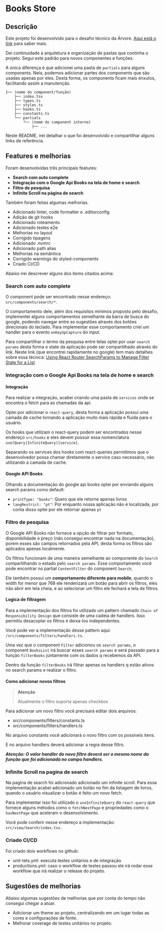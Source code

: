 # Books Store

## Descrição

Este projeto foi desenvolvido para o desafio técnico da Árvore. [Aqui está o link](https://github.com/arvoreeducacao/challenge-frontend) para saber mais.

Dei continuidade à arquitetura e organização de pastas que continha o projeto. Segui este padrão para novos componentes e funções.

A única diferença é que adicionei uma pasta de `partials` para alguns components. Nela, podemos adicionar partes dos components que são usadas apenas por eles. Desta forma, os components ficam mais enxutos, facilitando assim a manutenção.

```
├── (nome do component/função)
    ├── index.tsx
    ├── types.ts
    ├── styles.ts
    ├── hooks.ts
    ├── constants.ts
    └── partials
        └── (nome do component interno)
            ├── ...
```

Neste README, irei detalhar o que foi desenvolvido e compartilhar alguns links de referência.

## Features e melhorias

Foram desenvolvidas três principais features:

* **Search com auto complete**
* **Integração com o Google Api Books na tela de home e search**
* **Filtro de pesquisa**
* **Infinite Scroll na página de search**

Também foram feitas algumas melhorias.

* Adicionado linter, code formatter e .editorconfig
* Adição de git hooks
* Adicionado roteamento
* Adicionado testes e2e
* Melhorias no layout
* Corrigido tipagens
* Adicionado .nvmrc
* Adicionado path alias
* Melhorias na semântica
* Corrigido warnings do styled-components
* Criado CI/CD

Abaixo irei descrever alguns dos items citados acima:

### Search com auto complete

O component pode ser encontrado nesse endereço: `src/components/search/*`.

O comportamento dele, além dos requisitos mínimos proposto pelo desafio, implementei alguns comportamentos semelhante da barra de busca do google, podendo navegar entre as sugestões através dos botões direcionais do teclado. Para implementar esse comportamento  criei um handler para o evento `onKeyUpCapture` do input.

Para compartilhar o termo da pesquisa entre telas optei por usar `search params` desta forma o state da aplicação pode ser compartilhado através do link. Neste link (que encontrei rapidamente no google) tem mais detalhes sobre essa técnica: [Using React Router SearchParams to Manage Filter State for a List](https://cgarethc.medium.com/using-react-router-searchparams-to-manage-filter-state-for-a-list-e515e8e50166)  

### Integração com o Google Api Books na tela de home e search

#### Integração

Para realizar a integração, acabei criando uma pasta de `services` onde se encontra o fetch para as chamadas da api.

Optei por adicionar o `react-query`, desta forma a aplicação possui uma camada de cache tornando a aplicação muito mais rápida e fluida para o usuário.

Os hooks que utilizam o react-query podem ser encontrados nesse endereço `src/hooks` e eles devem possuir essa nomenclatura `use(Query|InfiniteQuery)[service]`.

Separando os services dos hooks com react-queries permitimos que o desenvolvedor possa chamar diretamente o service caso necessário, não utilizando a camada de cache.

#### Google API Books

Olhando a documentação do google api books optei por enviando alguns search params como default:

* `printType: "books"`: Quero que ele retorne apenas livros
* `langRestrict: "pt"`: Por enquanto nossa aplicação não é localizada, por conta disso optei por ele retornar apenas `pt`


### Filtro de pesquisa

O Google API Books não fornece a opção de filtrar por formato, disponibilidade e preço (não consegui encontrar nada na documentação), porem esses são campos retornados pela API, desta forma os filtros são aplicados apenas localmente.

Os filtros funcionam de uma maneira semelhante ao componente do `Search` compartilhando o estado pelo `search params`. Esse comportamento você pode encontrar no partial `ContentFilter` do component `Search`;

Ele também possui um **comportamento diferente para mobile**, quando o width for menor que 768 ele renderizará um botão para abrir os filtros, eles irão abrir em tela cheia, e ao selecionar um filtro ele fechará a tela de filtros. 

#### Logica de filtragem

Para a implementação dos filtros foi utilizado um pattern chamado `Chain of Responsibility Design` que consiste de uma cadeia de handlers. Isso permitiu desacoplar os filtros e deixa-los independentes.

Você pode ver a implementação desse pattern aqui: `/src/components/filters/handlers.ts`.

Uma vez que o component `Filter` adicionou os `search params`, o component `BooksList` irá buscar esses `search params` e será passado para a função `filterBooks` juntamente com os dados q recebemos da API.

Dentro da função `filterBooks` irá filtrar apenas os handlers q estão ativos no search params e realizar o filtro.

#### Como adicionar novos filtros

> **Atenção**
  >
  > Atualmente o filtro suporta apenas checkbox

Para adicionar um novo filtro você precisará editar dois arquivos:

* src/components/filters/constants.ts
* src/components/filters/handlers.ts

No arquivo constants você adicionará o novo filtro com os possíveis itens.

E no arquivo handlers deverá adicionar a regra desse filtro.

***Atenção: O valor handler do novo filtro deverá ser o mesmo nome da função que foi adicionada no campo handlers.***

### Infinite Scroll na pagina de search

Na pagina de search foi adicionado adicionado um infinite scroll. Para essa implementação acabei adicionado um botão no fim da listagem de livros, quando o usuário visualizar o botão é feito um novo fetch.

Para implementar isso foi utilizado o `useInfiniteQuery` do `react-query` que fornece alguns métodos como o `fetchNextPage` e propriedades como o `hasNextPage` que aceleram o desenvolvimento.

Você pode conferir nesse endereço a implementação: `src/view/Search/index.tsx`.

### Criado CI/CD

Foi criado dois workflows no github:

* unit-tets.yml: executa testes unitários e de integração
* productions.yml: caso o workflow de testes passou ele irá rodar esse workflow que irá realizar o release do projeto.


## Sugestões de melhorias

Abaixo algumas sugestões de melhorias que por conta do tempo não consegui chegar a atuar.

* Adicionar um theme ao projeto, centralizando em um lugar todas as cores e configurações de fonte.
* Melhorar coverage de testes unitários no projeto.